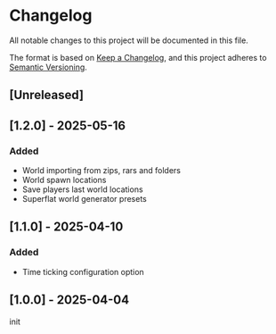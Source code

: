 # Changelog
All notable changes to this project will be documented in this file.

The format is based on [Keep a Changelog](https://keepachangelog.com/en/1.0.0/),
and this project adheres to [Semantic Versioning](https://semver.org/spec/v2.0.0.html).

## [Unreleased]

## [1.2.0] - 2025-05-16
### Added
- World importing from zips, rars and folders
- World spawn locations
- Save players last world locations
- Superflat world generator presets

## [1.1.0] - 2025-04-10
### Added
- Time ticking configuration option

## [1.0.0] - 2025-04-04
init